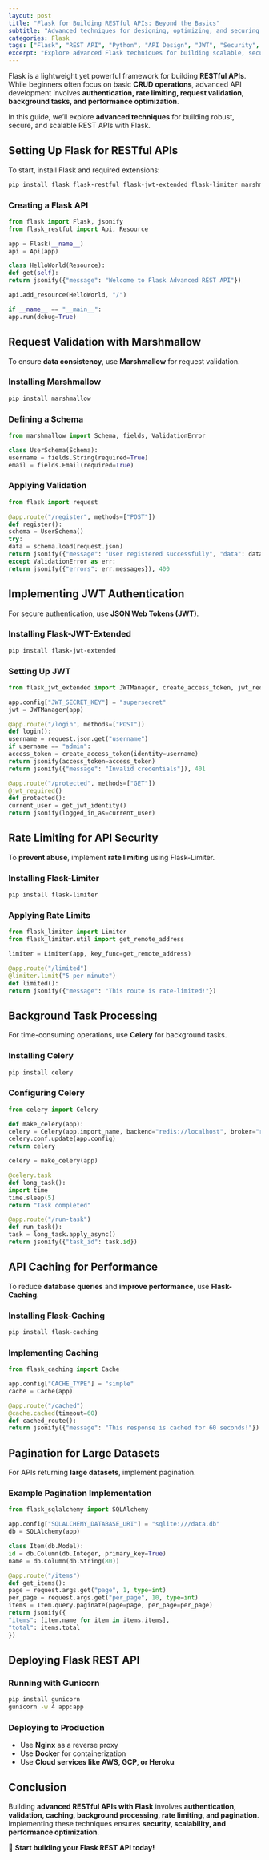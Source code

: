 ```yaml
---
layout: post
title: "Flask for Building RESTful APIs: Beyond the Basics"
subtitle: "Advanced techniques for designing, optimizing, and securing RESTful APIs with Flask"
categories: Flask
tags: ["Flask", "REST API", "Python", "API Design", "JWT", "Security", "Optimization"]
excerpt: "Explore advanced Flask techniques for building scalable, secure, and high-performance RESTful APIs with authentication, rate limiting, and optimization."
---
```




Flask is a lightweight yet powerful framework for building **RESTful APIs**. While beginners often focus on basic **CRUD operations**, advanced API development involves **authentication, rate limiting, request validation, background tasks, and performance optimization**.

In this guide, we’ll explore **advanced techniques** for building robust, secure, and scalable REST APIs with Flask.

## Setting Up Flask for RESTful APIs

To start, install Flask and required extensions:

```sh
pip install flask flask-restful flask-jwt-extended flask-limiter marshmallow
```

### Creating a Flask API

```python
from flask import Flask, jsonify
from flask_restful import Api, Resource

app = Flask(__name__)
api = Api(app)

class HelloWorld(Resource):
def get(self):
return jsonify({"message": "Welcome to Flask Advanced REST API"})

api.add_resource(HelloWorld, "/")

if __name__ == "__main__":
app.run(debug=True)
```

## Request Validation with Marshmallow

To ensure **data consistency**, use **Marshmallow** for request validation.

### Installing Marshmallow

```sh
pip install marshmallow
```

### Defining a Schema

```python
from marshmallow import Schema, fields, ValidationError

class UserSchema(Schema):
username = fields.String(required=True)
email = fields.Email(required=True)
```

### Applying Validation

```python
from flask import request

@app.route("/register", methods=["POST"])
def register():
schema = UserSchema()
try:
data = schema.load(request.json)
return jsonify({"message": "User registered successfully", "data": data})
except ValidationError as err:
return jsonify({"errors": err.messages}), 400
```

## Implementing JWT Authentication

For secure authentication, use **JSON Web Tokens (JWT)**.

### Installing Flask-JWT-Extended

```sh
pip install flask-jwt-extended
```

### Setting Up JWT

```python
from flask_jwt_extended import JWTManager, create_access_token, jwt_required, get_jwt_identity

app.config["JWT_SECRET_KEY"] = "supersecret"
jwt = JWTManager(app)

@app.route("/login", methods=["POST"])
def login():
username = request.json.get("username")
if username == "admin":
access_token = create_access_token(identity=username)
return jsonify(access_token=access_token)
return jsonify({"message": "Invalid credentials"}), 401

@app.route("/protected", methods=["GET"])
@jwt_required()
def protected():
current_user = get_jwt_identity()
return jsonify(logged_in_as=current_user)
```

## Rate Limiting for API Security

To **prevent abuse**, implement **rate limiting** using Flask-Limiter.

### Installing Flask-Limiter

```sh
pip install flask-limiter
```

### Applying Rate Limits

```python
from flask_limiter import Limiter
from flask_limiter.util import get_remote_address

limiter = Limiter(app, key_func=get_remote_address)

@app.route("/limited")
@limiter.limit("5 per minute")
def limited():
return jsonify({"message": "This route is rate-limited!"})
```

## Background Task Processing

For time-consuming operations, use **Celery** for background tasks.

### Installing Celery

```sh
pip install celery
```

### Configuring Celery

```python
from celery import Celery

def make_celery(app):
celery = Celery(app.import_name, backend="redis://localhost", broker="redis://localhost")
celery.conf.update(app.config)
return celery

celery = make_celery(app)

@celery.task
def long_task():
import time
time.sleep(5)
return "Task completed"

@app.route("/run-task")
def run_task():
task = long_task.apply_async()
return jsonify({"task_id": task.id})
```

## API Caching for Performance

To reduce **database queries** and **improve performance**, use **Flask-Caching**.

### Installing Flask-Caching

```sh
pip install flask-caching
```

### Implementing Caching

```python
from flask_caching import Cache

app.config["CACHE_TYPE"] = "simple"
cache = Cache(app)

@app.route("/cached")
@cache.cached(timeout=60)
def cached_route():
return jsonify({"message": "This response is cached for 60 seconds!"})
```

## Pagination for Large Datasets

For APIs returning **large datasets**, implement pagination.

### Example Pagination Implementation

```python
from flask_sqlalchemy import SQLAlchemy

app.config["SQLALCHEMY_DATABASE_URI"] = "sqlite:///data.db"
db = SQLAlchemy(app)

class Item(db.Model):
id = db.Column(db.Integer, primary_key=True)
name = db.Column(db.String(80))

@app.route("/items")
def get_items():
page = request.args.get("page", 1, type=int)
per_page = request.args.get("per_page", 10, type=int)
items = Item.query.paginate(page=page, per_page=per_page)
return jsonify({
"items": [item.name for item in items.items],
"total": items.total
})
```

## Deploying Flask REST API

### Running with Gunicorn

```sh
pip install gunicorn
gunicorn -w 4 app:app
```

### Deploying to Production

- Use **Nginx** as a reverse proxy
- Use **Docker** for containerization
- Use **Cloud services like AWS, GCP, or Heroku**

## Conclusion

Building **advanced RESTful APIs with Flask** involves **authentication, validation, caching, background processing, rate limiting, and pagination**. Implementing these techniques ensures **security, scalability, and performance optimization**.

🚀 **Start building your Flask REST API today!**  
